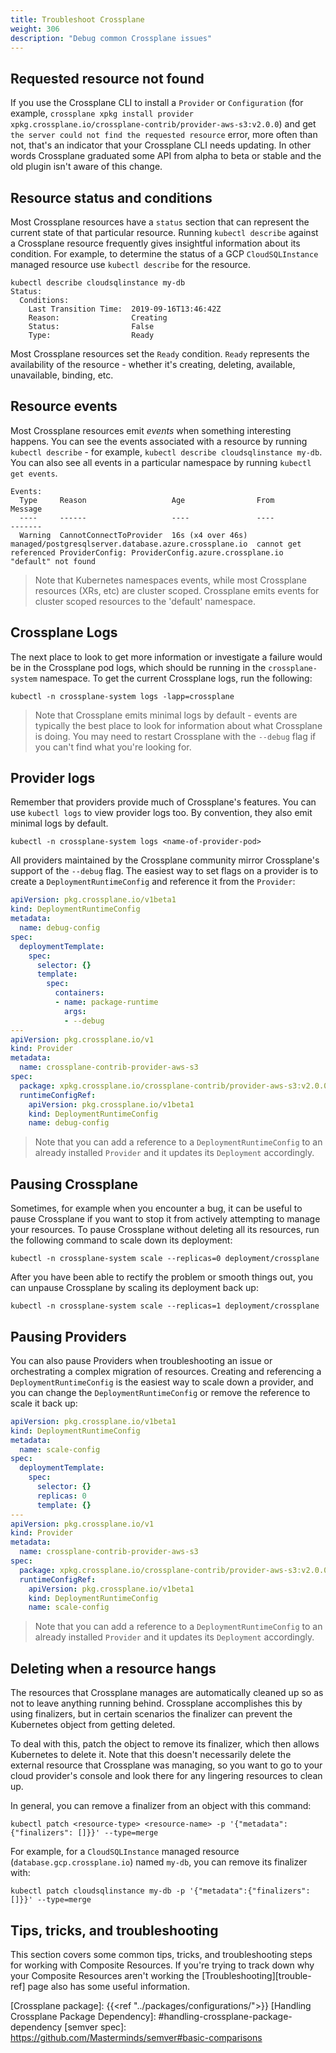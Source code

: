 ```yaml
---
title: Troubleshoot Crossplane
weight: 306
description: "Debug common Crossplane issues"
---
```

## Requested resource not found

If you use the Crossplane CLI to install a `Provider` or
`Configuration` (for example, `crossplane xpkg install provider
xpkg.crossplane.io/crossplane-contrib/provider-aws-s3:v2.0.0`) and get `the server
could not find the requested resource` error, more often than not, that's an
indicator that your Crossplane CLI needs updating. In other words
Crossplane graduated some API from alpha to beta or stable and the old
plugin isn't aware of this change.


## Resource status and conditions

Most Crossplane resources have a `status` section that can represent the current
state of that particular resource. Running `kubectl describe` against a
Crossplane resource frequently gives insightful information about its
condition. For example, to determine the status of a GCP `CloudSQLInstance`
managed resource use `kubectl describe` for the resource.

```shell {copy-lines="1"}
kubectl describe cloudsqlinstance my-db
Status:
  Conditions:
    Last Transition Time:  2019-09-16T13:46:42Z
    Reason:                Creating
    Status:                False
    Type:                  Ready
```

Most Crossplane resources set the `Ready` condition. `Ready` represents the
availability of the resource - whether it's creating, deleting, available,
unavailable, binding, etc.

## Resource events

Most Crossplane resources emit _events_ when something interesting happens. You
can see the events associated with a resource by running `kubectl describe` -
for example, `kubectl describe cloudsqlinstance my-db`. You can also see all events in a
particular namespace by running `kubectl get events`.

```console
Events:
  Type     Reason                   Age                From                                                   Message
  ----     ------                   ----               ----                                                   -------
  Warning  CannotConnectToProvider  16s (x4 over 46s)  managed/postgresqlserver.database.azure.crossplane.io  cannot get referenced ProviderConfig: ProviderConfig.azure.crossplane.io "default" not found
```

> Note that Kubernetes namespaces events, while most Crossplane resources (XRs, etc)
> are cluster scoped. Crossplane emits events for cluster scoped resources to
> the 'default' namespace.

<!-- vale Google.Headings = NO -->
<!-- vale Microsoft.Headings = NO -->
## Crossplane Logs
<!-- vale Google.Headings = YES -->
<!-- vale Microsoft.Headings = YES -->

The next place to look to get more information or investigate a failure would be
in the Crossplane pod logs, which should be running in the `crossplane-system`
namespace. To get the current Crossplane logs, run the following:

```shell
kubectl -n crossplane-system logs -lapp=crossplane
```

> Note that Crossplane emits minimal logs by default - events are typically the best
> place to look for information about what Crossplane is doing. You may need to
> restart Crossplane with the `--debug` flag if you can't find what you're
> looking for.

## Provider logs

Remember that providers provide much of Crossplane's features. You
can use `kubectl logs` to view provider logs too. By convention, they also emit
minimal logs by default.

```shell
kubectl -n crossplane-system logs <name-of-provider-pod>
```

All providers maintained by the Crossplane community mirror Crossplane's support
of the `--debug` flag. The easiest way to set flags on a provider is to create a
`DeploymentRuntimeConfig` and reference it from the `Provider`:

```yaml
apiVersion: pkg.crossplane.io/v1beta1
kind: DeploymentRuntimeConfig
metadata:
  name: debug-config
spec:
  deploymentTemplate:
    spec:
      selector: {}
      template:
        spec:
          containers:
          - name: package-runtime
            args: 
            - --debug
---
apiVersion: pkg.crossplane.io/v1
kind: Provider
metadata:
  name: crossplane-contrib-provider-aws-s3
spec:
  package: xpkg.crossplane.io/crossplane-contrib/provider-aws-s3:v2.0.0
  runtimeConfigRef:
    apiVersion: pkg.crossplane.io/v1beta1
    kind: DeploymentRuntimeConfig
    name: debug-config
```

> Note that you can add a reference to a `DeploymentRuntimeConfig` to an already
> installed `Provider` and it updates its `Deployment` accordingly.

## Pausing Crossplane

Sometimes, for example when you encounter a bug, it can be useful to pause
Crossplane if you want to stop it from actively attempting to manage your
resources. To pause Crossplane without deleting all its resources, run the
following command to scale down its deployment:

```shell
kubectl -n crossplane-system scale --replicas=0 deployment/crossplane
```

After you have been able to rectify the problem or smooth things out, you can
unpause Crossplane by scaling its deployment back up:

```shell
kubectl -n crossplane-system scale --replicas=1 deployment/crossplane
```

## Pausing Providers

You can also pause Providers when troubleshooting an issue or orchestrating a
complex migration of resources. Creating and referencing a `DeploymentRuntimeConfig` is
the easiest way to scale down a provider, and you can change the `DeploymentRuntimeConfig` or remove the reference to scale it back up:

```yaml
apiVersion: pkg.crossplane.io/v1beta1
kind: DeploymentRuntimeConfig
metadata:
  name: scale-config
spec:
  deploymentTemplate:
    spec:
      selector: {}
      replicas: 0
      template: {}
---
apiVersion: pkg.crossplane.io/v1
kind: Provider
metadata:
  name: crossplane-contrib-provider-aws-s3
spec:
  package: xpkg.crossplane.io/crossplane-contrib/provider-aws-s3:v2.0.0
  runtimeConfigRef:
    apiVersion: pkg.crossplane.io/v1beta1
    kind: DeploymentRuntimeConfig
    name: scale-config
```

> Note that you can add a reference to a `DeploymentRuntimeConfig` to an already
> installed `Provider` and it updates its `Deployment` accordingly.

## Deleting when a resource hangs

The resources that Crossplane manages are automatically cleaned up so as not
to leave anything running behind. Crossplane accomplishes this by using finalizers, but
in certain scenarios the finalizer can prevent the Kubernetes object from
getting deleted.

To deal with this, patch the object to remove its
finalizer, which then allows Kubernetes to delete it. Note that this
doesn't necessarily delete the external resource that Crossplane was managing, so
you want to go to your cloud provider's console and look there for any
lingering resources to clean up.

In general, you can remove a finalizer from an object with this command:

```shell
kubectl patch <resource-type> <resource-name> -p '{"metadata":{"finalizers": []}}' --type=merge
```

For example, for a `CloudSQLInstance` managed resource (`database.gcp.crossplane.io`) named
`my-db`, you can remove its finalizer with:

```shell
kubectl patch cloudsqlinstance my-db -p '{"metadata":{"finalizers": []}}' --type=merge
```

## Tips, tricks, and troubleshooting

This section covers some common tips, tricks, and troubleshooting steps
for working with Composite Resources. If you're trying to track down why your
Composite Resources aren't working the [Troubleshooting][trouble-ref] page also
has some useful information.

<!-- Named Links -->
[Requested Resource Not Found]: #requested-resource-not-found
[install Crossplane CLI]: "../getting-started/install-configure"
[Resource Status and Conditions]: #resource-status-and-conditions
[Resource Events]: #resource-events
[Crossplane Logs]: #crossplane-logs
[Provider Logs]: #provider-logs
[Pausing Crossplane]: #pausing-crossplane
[Pausing Providers]: #pausing-providers
[Deleting When a Resource Hangs]: #deleting-when-a-resource-hangs
[Installing Crossplane Package]: #installing-crossplane-package
[Crossplane package]: {{<ref "../packages/configurations/">}}
[Handling Crossplane Package Dependency]: #handling-crossplane-package-dependency
[semver spec]: https://github.com/Masterminds/semver#basic-comparisons


